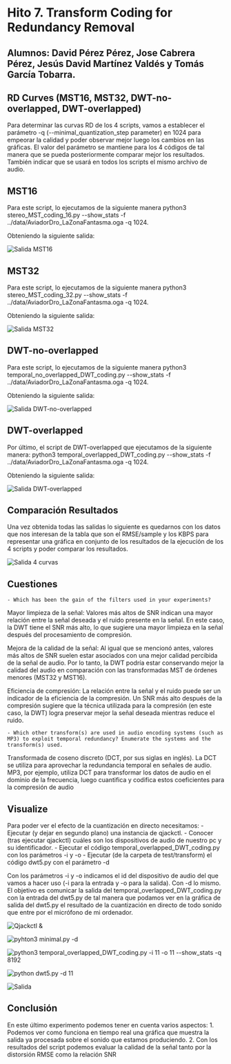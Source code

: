 # Hito 7. Transform Coding for Redundancy Removal

## Alumnos: David Pérez Pérez, Jose Cabrera Pérez, Jesús David Martínez Valdés y Tomás García Tobarra.

## RD Curves (MST16, MST32, DWT-no-overlapped, DWT-overlapped)

Para determinar las curvas RD de los 4 scripts, vamos a establecer el parámetro -q (--minimal_quantization_step parameter) en 1024 para empeorar la calidad y poder observar mejor luego los cambios en las gráficas. El valor del parámetro se mantiene para los 4 códigos de tal manera que se pueda posteriormente comparar mejor los resultados. También indicar que se usará en todos los scripts el mismo archivo de audio.

## MST16

Para este script, lo ejecutamos de la siguiente manera python3 stereo_MST_coding_16.py --show_stats -f ../data/AviadorDro_LaZonaFantasma.oga -q 1024.

Obteniendo la siguiente salida:

![Salida MST16](Img/mst16.png)

## MST32

Para este script, lo ejecutamos de la siguiente manera python3 stereo_MST_coding_32.py --show_stats -f ../data/AviadorDro_LaZonaFantasma.oga -q 1024.

Obteniendo la siguiente salida:

![Salida MST32](Img/mst32.png)

## DWT-no-overlapped

Para este script, lo ejecutamos de la siguiente manera python3 temporal_no_overlapped_DWT_coding.py --show_stats -f ../data/AviadorDro_LaZonaFantasma.oga -q 1024.

Obteniendo la siguiente salida:

![Salida DWT-no-overlapped](Img/temporal-no-overlapped.png)

## DWT-overlapped

Por último, el script de DWT-overlapped que ejecutamos de la siguiente manera: python3 temporal_overlapped_DWT_coding.py --show_stats -f ../data/AviadorDro_LaZonaFantasma.oga -q 1024.

Obteniendo la siguiente salida:

![Salida DWT-overlapped](Img/temporal-overlapped.png)

## Comparación Resultados

Una vez obtenida todas las salidas lo siguiente es quedarnos con los datos que nos interesan de la tabla que son el RMSE/sample y los KBPS para representar una gráfica en conjunto de los resultados de la ejecución de los 4 scripts y poder comparar los resultados.

![Salida 4 curvas](Img/rdcurvas.png)

## Cuestiones

    - Which has been the gain of the filters used in your experiments?

Mayor limpieza de la señal: Valores más altos de SNR indican una mayor relación entre la señal deseada y el ruido presente en la señal. En este caso, la DWT tiene el SNR más alto, lo que sugiere una mayor limpieza en la señal después del procesamiento de compresión.

Mejora de la calidad de la señal: Al igual que se mencionó antes, valores más altos de SNR suelen estar asociados con una mejor calidad percibida de la señal de audio. Por lo tanto, la DWT podría estar conservando mejor la calidad del audio en comparación con las transformadas MST de órdenes menores (MST32 y MST16).

Eficiencia de compresión: La relación entre la señal y el ruido puede ser un indicador de la eficiencia de la compresión. Un SNR más alto después de la compresión sugiere que la técnica utilizada para la compresión (en este caso, la DWT) logra preservar mejor la señal deseada mientras reduce el ruido.

    - Which other transform(s) are used in audio encoding systems (such as MP3) to exploit temporal redundancy? Enumerate the systems and the transform(s) used. 

Transformada de coseno discreto (DCT, por sus siglas en inglés). La DCT se utiliza para aprovechar la redundancia temporal en señales de audio. MP3, por ejemplo, utiliza DCT para transformar los datos de audio en el dominio de la frecuencia, luego cuantifica y codifica estos coeficientes para la compresión de audio

## Visualize

Para poder ver el efecto de la cuantización en directo necesitamos:
    - Ejecutar (y dejar en segundo plano) una instancia de qjackctl.
    - Conocer (tras ejecutar qjackctl) cuáles son los dispositivos de audio de nuestro pc y su identificador.
    - Ejecutar el código temporal_overlapped_DWT_coding.py con los parámetros -i y -o
    - Ejecutar (de la carpeta de test/transform) el código dwt5.py con el parámetro -d

Con los parámetros -i y -o indicamos el id del dispositivo de audio del que vamos a hacer uso (-i para la entrada y -o para la salida). Con -d lo mismo. El objetivo es comunicar la salida del temporal_overlapped_DWT_coding.py con la entrada del dwt5.py de tal manera que podamos ver en la gráfica de salida del dwt5.py el resultado de la cuantización en directo de todo sonido que entre por el micrófono de mi ordenador.


![Qjackctl &](Img/qjackctl.png)

![pyhton3 minimal.py -d](Img/dispositivos.png)

![python3 temporal_overlapped_DWT_coding.py -i 11 -o 11 --show_stats -q 8192](Img/temporal.png)

![python dwt5.py -d 11](Img/dwt5.png)

![Salida](Img/Grafica.png)

## Conclusión

En este último experimento podemos tener en cuenta varios aspectos:
    1. Podemos ver como funciona en tiempo real una gráfica que muestra la salida ya procesada sobre el sonido que estamos produciendo.
    2. Con los resultados del script podemos evaluar la calidad de la señal tanto por la distorsión RMSE como la relación SNR